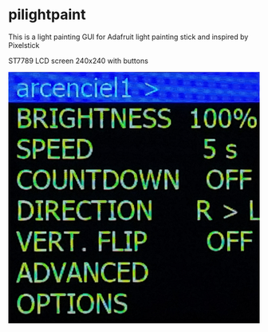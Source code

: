 # pilightpaint

This is a light painting GUI for  Adafruit light painting stick and inspired by Pixelstick

ST7789 LCD screen 240x240 with buttons

![main screen](ima1.jpg?raw=true "main menu")
